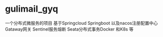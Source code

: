 # gulimail_gyq
一个分布式微服务的项目 基于Springcloud Springboot  以及nacos注册配置中心  Gataway网关  Sentinel服务熔断  Seata分布式事务Docker 和K8s  等 
